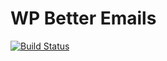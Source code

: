 # WP Better Emails

[![Build Status](https://travis-ci.org/nlemoine/wp-better-emails.svg?branch=develop)](https://travis-ci.org/nlemoine/wp-better-emails)
